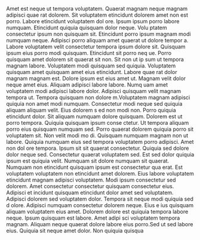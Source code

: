 Amet est neque ut tempora voluptatem. Quaerat magnam neque magnam adipisci quae
rat dolorem. Sit voluptatem etincidunt dolorem amet non est porro. Labore etincidunt voluptatem dol
ore. Ipsum ipsum porro labore numquam. Etincidunt quiquia quisquam dolor neque. Volu
ptatem consectetur ipsum non quisquam sit. Etincidunt porro ipsum magnam modi numquam neque. Adipisci porro aliquam amet quaerat ut dolore tempor
a. Labore voluptatem velit consectetur tempora ipsum dolore sit.  Quisquam ipsum eius porro modi quisquam. Etincidunt sit porro neq
ue. Porro quisquam amet dolorem sit quaerat sit non. Sit non ut ip
sum ut tempora magnam labore. Voluptatem modi quisquam sed quiquia.  Voluptatem quisquam amet quisquam amet eius etincidunt. Labore quae
rat dolor magnam magnam est. Dolore ipsum est eius amet ut. Magnam velit dolor neque amet eius. Aliquam adipisci labore labore. Numq
uam amet voluptatem modi adipisci labore dolor. Adipisci quisquam velit magnam tempora ut. Tempora quisquam non dolore
m.Voluptatem magnam adipisci quiquia non amet modi numquam. Consectetur modi neque sed quiquia aliquam aliquam velit. Eius dolorem s
ed non modi non. Porro quiquia etincidunt dolor. Sit aliquam numquam dolore quisquam. Dolorem est ut porro tempora. Quiquia quisquam ipsum conse
ctetur. Ut tempora aliquam porro eius quisquam numquam sed. Porro quaerat dolorem quiquia porro sit voluptatem sit.  Non velit modi mo
di. Quisquam numquam magnam non ut labore. Quiquia numquam eius sed tempora voluptatem porro adipisci. Amet non dol
ore tempora. Ipsum sit sit quaerat consectetur. Quiquia sed dolore dolor neque sed. Consectetur quaerat voluptatem sed. Est sed
 dolor quiquia ipsum est quiquia velit. Numquam sit dolore numquam sit quaerat.  Numquam non etincidunt quisquam ipsum est consectetur qua
erat. Est voluptatem voluptatem non etincidunt amet dolorem. Eius labore voluptatem etincidunt magnam adipisci
 voluptatem. Modi ipsum consectetur sed dolorem. Amet consectetur consectetur quisquam consectetur eius.  Adipisci et
incidunt quisquam etincidunt dolor amet sed voluptatem. Adipisci dolorem sed voluptatem dolor. Tempora sit neque modi quiquia sed d
olore. Adipisci numquam consectetur dolorem neque. Eius e
ius quisquam aliquam voluptatem eius amet. Dolorem dolore est quiquia tempora labore neque. Ipsum quisquam est labore. Amet adipi
sci voluptatem tempora magnam. Aliquam neque quaerat dolore labore eius porro.Sed ut sed labore eius. Quiquia sit neque amet dolor. Non quiquia quisqua
